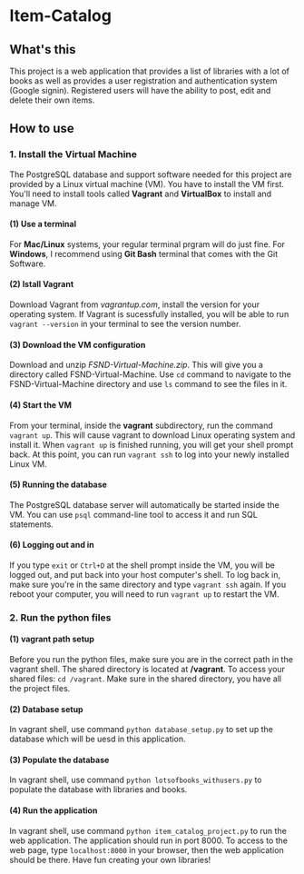 # Item-Catalog

## What's this

This project is a web application that provides a list of libraries with a lot of books as well as provides a user registration and authentication system (Google signin). Registered users will have the ability to post, edit and delete their own items.


## How to use

### 1. Install the Virtual Machine
The PostgreSQL database and support software needed for this project are provided by a Linux virtual machine (VM). You have to install the VM first. You'll need to install tools called **Vagrant** and **VirtualBox** to install and manage VM.
#### (1) Use a terminal
For **Mac/Linux** systems, your regular terminal prgram will do just fine. For **Windows**, I recommend using **Git Bash** terminal that comes with the Git Software.
#### (2) Istall Vagrant
Download Vagrant from *vagrantup.com*, install the version for your operating system. If Vagrant is sucessfully installed, you will be able to run ```vagrant --version``` in your terminal to see the version number.
#### (3) Download the VM configuration
Download and unzip *FSND-Virtual-Machine.zip*. This will give you a directory called FSND-Virtual-Machine. Use ```cd``` command to navigate to the FSND-Virtual-Machine directory and use ```ls``` command to see the files in it.
#### (4) Start the VM
From your terminal, inside the **vagrant** subdirectory, run the command ```vagrant up```. This will cause vagrant to download Linux operating system and install it. When ```vagrant up``` is finished running, you will get your shell prompt back. At this point, you can run ```vagrant ssh``` to log into your newly installed Linux VM.
#### (5) Running the database
The PostgreSQL database server will automatically be started inside the VM. You can use ```psql``` command-line tool to access it and run SQL statements.
#### (6) Logging out and in
If you type ```exit``` or ```Ctrl+D``` at the shell prompt inside the VM, you will be logged out, and put back into your host computer's shell. To log back in, make sure you're in the same directory and type ```vagrant ssh``` again. If you reboot your computer, you will need to run ```vagrant up``` to restart the VM.



### 2. Run the python files
#### (1) vagrant path setup
Before you run the python files, make sure you are in the correct path in the vagrant shell. The shared directory is located at **/vagrant**. To access your shared files: ```cd /vagrant```. Make sure in the shared directory, you have all the project files.
#### (2) Database setup
In vagrant shell, use command ```python database_setup.py``` to set up the database which will be uesd in this application.
#### (3) Populate the database
In vagrant shell, use command ```python lotsofbooks_withusers.py``` to populate the database with libraries and books.
#### (4) Run the application
In vagrant shell, use command ```python item_catalog_project.py``` to run the web application. The application should run in port 8000. To access to the web page, type ```localhost:8000``` in your browser, then the web application should be there. Have fun creating your own libraries!

